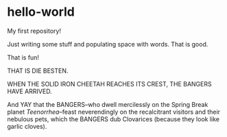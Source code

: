 hello-world
===========

My first repository!

Just writing some stuff and populating space with words. That is good.

That is fun!

THAT IS DIE BESTEN.

WHEN THE SOLID IRON CHEETAH REACHES ITS CREST, THE BANGERS HAVE ARRIVED.

And YAY that the BANGERS–who dwell mercilessly on the Spring Break planet *Teenorrhea*–feast neverendingly on the recalcitrant visitors and their nebulous pets, which the BANGERS dub Clovarices (because they look like garlic cloves).       
